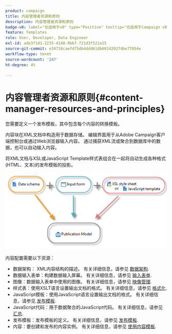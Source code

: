 ```yaml
---
product: campaign
title: 内容管理者资源和原则
description: 内容管理者资源和原则
badge-v8: label="也适用于v8" type="Positive" tooltip="也适用于Campaign v8"
feature: Templates
role: User, Developer, Data Engineer
exl-id: ade3f1d1-2235-4148-9b6f-721d3f521a15
source-git-commit: e34718caefdf5db4ddd61db601420274be77054e
workflow-type: tm+mt
source-wordcount: '247'
ht-degree: 4%

---
```


# 内容管理者资源和原则{#content-manager-resources-and-principles}


您需要定义一个发布模板，其中包含每个内容的转换模板。

内容块在XML文档中构造用于数据存储。 编辑界面用于从Adobe Campaign客户端控制台或通过Web浏览器输入内容。 通过捕获XML流或聚合到数据库中的数据，也可以自动输入内容。

将XML文档与XSL或JavaScript Template样式表组合在一起将自动生成各种格式(HTML、文本)的发布模板的投影。

![](assets/d_ncs_content_process.png)

内容配置需要以下资源：

* 数据架构： XML内容结构的描述。 有关详细信息，请参见 [数据架构](data-schemas.md).
* 数据输入表单：构建数据输入屏幕。 有关详细信息，请参见 [输入表单](input-forms.md).
* 图像：数据输入表单中使用的图像。 有关详细信息，请参见 [映像管理](formatting.md#image-management).
* 样式表：使用XSLT语言设置输出文档的格式。 有关详细信息，请参见 [格式化](formatting.md).
* JavaScript模板：使用JavaScript语言设置输出文档的格式。 有关详细信息，请参见 [发布模板](publication-templates.md).
* JavaScript代码：用于数据聚合的JavaScript代码。 有关详细信息，请参见 [汇总](publication-templates.md#aggregator).
* 发布模板：发布模板的定义。 有关详细信息，请参见 [发布模板](publication-templates.md).
* 内容：要创建和发布的内容实例。 有关详细信息，请参见 [使用内容模板](using-a-content-template.md).
